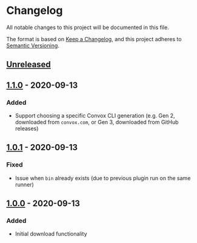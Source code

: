 # Changelog

All notable changes to this project will be documented in this file.

The format is based on [Keep a Changelog](https://keepachangelog.com/en/1.0.0/),
and this project adheres to [Semantic Versioning](https://semver.org/spec/v2.0.0.html).

## [Unreleased]

## [1.1.0] - 2020-09-13

### Added

- Support choosing a specific Convox CLI generation (e.g. Gen 2, downloaded from `convox.com`, or Gen 3, downloaded from GitHub releases)

## [1.0.1] - 2020-09-13

### Fixed

- Issue when `bin` already exists (due to previous plugin run on the same runner)

## [1.0.0] - 2020-09-13

### Added

- Initial download functionality

[Unreleased]: https://github.com/liamdawson/download-convox-cli-buildkite-plugin/compare/v1.1.0...HEAD
[1.1.0]: https://github.com/liamdawson/download-convox-cli-buildkite-plugin/releases/tag/v1.0.1...v1.1.0
[1.0.1]: https://github.com/liamdawson/download-convox-cli-buildkite-plugin/releases/tag/v1.0.0...v1.0.1
[1.0.0]: https://github.com/liamdawson/download-convox-cli-buildkite-plugin/releases/tag/v1.0.0
